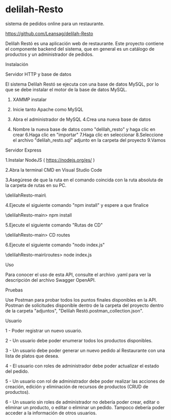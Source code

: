 # delilah-Resto
sistema de pedidos online para un restaurante.

https://github.com/Leansag/delilah-Resto

Delilah Restó es una aplicación web de restaurante. Este proyecto contiene el componente backend del sistema, que en general es un catálogo de productos y un administrador de pedidos.

Instalación

Servidor HTTP y base de datos

El sistema Delilah Restó se ejecuta con una base de datos MySQL, por lo que se debe instalar el motor de la base de datos MySQL.

1. XAMMP instalar
2. Inicie tanto Apache como MySQL
3. Abra el administrador de MySQL
4.Crea una nueva base de datos

5. Nombre la nueva base de datos como "delilah_resto" y haga clic en crear
6.Haga clic en "importar"
7.Haga clic en seleccionar
8.Seleccione el archivo "delilah_resto.sql" adjunto en la carpeta del proyecto
9.Vamos

Servidor Express

1.Instalar NodeJS ( https://nodejs.org/es/ )

2.Abra la terminal CMD en Visual Studio Code

3.Asegúrese de que la ruta en el comando coincida con la ruta absoluta de la carpeta de rutas en su PC.

\delilahResto-main\

4.Ejecute el siguiente comando "npm install" y espere a que finalice

\delilahResto-main\> npm install

5.Ejecute el siguiente comando "Rutas de CD"

\delilahResto-main\> CD routes

6.Ejecute el siguiente comando "nodo index.js"

\delilahResto-main\routes\> node index.js

Uso

Para conocer el uso de esta API, consulte el archivo .yaml para ver la descripción del archivo Swagger OpenAPI.

Pruebas

Use Postman para probar todos los puntos finales disponibles en la API. Postman de solicitudes disponible dentro de la carpeta del proyecto dentro de la carpeta "adjuntos", "Delilah Restó.postman_collection.json".

Usuario

1 - Poder registrar un nuevo usuario.

2 - Un usuario debe poder enumerar todos los productos disponibles.

3 - Un usuario debe poder generar un nuevo pedido al Restaurante con una lista de platos que desea.

4 - El usuario con roles de administrador debe poder actualizar el estado del pedido.

5 - Un usuario con rol de administrador debe poder realizar las acciones de creación, edición y eliminación de recursos de productos (CRUD de productos).

6 - Un usuario sin roles de administrador no debería poder crear, editar o eliminar un producto, o editar o eliminar un pedido. Tampoco debería poder acceder a la información de otros usuarios.





